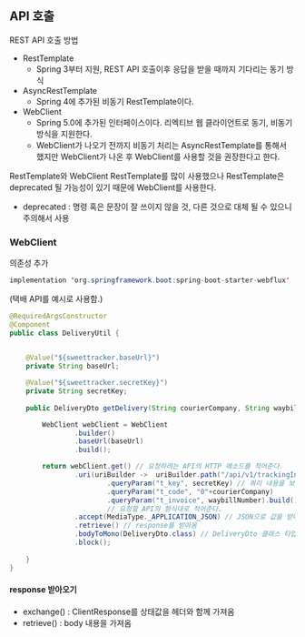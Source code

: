 ## API 호출

REST API 호출 방법
-  RestTemplate
    -  Spring 3부터 지원, REST API 호출이후 응답을 받을 때까지 기다리는 동기 방식
-  AsyncRestTemplate
    -  Spring 4에 추가된 비동기 RestTemplate이다.
-  WebClient
    - Spring 5.0에 추가된 인터페이스이다. 리엑티브 웹 클라이언트로 동기, 비동기 방식을 지원한다.
    - WebClient가 나오기 전까지 비동기 처리는 AsyncRestTemplate를 통해서 했지만 WebClient가 나온 후 WebClient를 사용할 것을 권장한다고 한다.

RestTemplate와 WebClient
RestTemplate를 많이 사용했으나 RestTemplate은 deprecated 될 가능성이 있기 때문에 WebClient를 사용한다.
- deprecated : 명령 혹은 문장이 잘 쓰이지 않을 것, 다른 것으로 대체 될 수 있으니 주의해서 사용


### WebClient

의존성 추가
```java
implementation 'org.springframework.boot:spring-boot-starter-webflux'
```

(택배 API를 예시로 사용함.)
```java
@RequiredArgsConstructor
@Component
public class DeliveryUtil {

  
    @Value("${sweettracker.baseUrl}")
    private String baseUrl;

    @Value("${sweettracker.secretKey}")
    private String secretKey;
 
    public DeliveryDto getDelivery(String courierCompany, String waybillNumber) {

        WebClient webClient = WebClient
                .builder()
                .baseUrl(baseUrl)
                .build();

        return webClient.get() // 요청하려는 API의 HTTP 메소드를 적어준다.
                .uri(uriBuilder ->  uriBuilder.path("/api/v1/trackingInfo")
                        .queryParam("t_key", secretKey) // 쿼리 내용을 보낼 수 있음
                        .queryParam("t_code", "0"+courierCompany)
                        .queryParam("t_invoice", waybillNumber).build())
                        // 요청할 API의 형식대로 적어준다.
                .accept(MediaType._APPLICATION_JSON) // JSON으로 값을 받아옴 
                .retrieve() // response를 받아옴
                .bodyToMono(DeliveryDto.class) // DeliveryDto 클래스 타입으로 가져옴.
                .block();
  
    }
}
```

#### response 받아오기
- exchange() : ClientResponse를 상태값을 헤더와 함께 가져옴
- retrieve() : body 내용을 가져옴